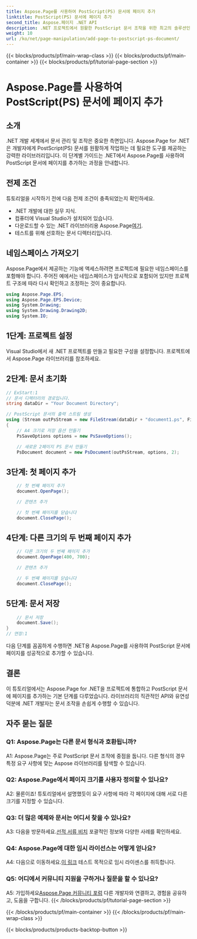 ```yaml
---
title: Aspose.Page를 사용하여 PostScript(PS) 문서에 페이지 추가
linktitle: PostScript(PS) 문서에 페이지 추가
second_title: Aspose.페이지 .NET API
description: .NET 프로젝트에서 원활한 PostScript 문서 조작을 위한 최고의 솔루션인 Aspose.Page for .NET을 살펴보세요.
weight: 10
url: /ko/net/page-manipulation/add-page-to-postscript-ps-document/
---
```


{{< blocks/products/pf/main-wrap-class >}}
{{< blocks/products/pf/main-container >}}
{{< blocks/products/pf/tutorial-page-section >}}

# Aspose.Page를 사용하여 PostScript(PS) 문서에 페이지 추가

## 소개

.NET 개발 세계에서 문서 관리 및 조작은 중요한 측면입니다. Aspose.Page for .NET은 개발자에게 PostScript(PS) 문서를 원활하게 작업하는 데 필요한 도구를 제공하는 강력한 라이브러리입니다. 이 단계별 가이드는 .NET에서 Aspose.Page를 사용하여 PostScript 문서에 페이지를 추가하는 과정을 안내합니다.

## 전제 조건

튜토리얼을 시작하기 전에 다음 전제 조건이 충족되었는지 확인하세요.

- .NET 개발에 대한 실무 지식.
- 컴퓨터에 Visual Studio가 설치되어 있습니다.
-  다운로드할 수 있는 .NET 라이브러리용 Aspose.Page[여기](https://releases.aspose.com/page/net/).
- 테스트를 위해 선호하는 문서 디렉터리입니다.

## 네임스페이스 가져오기

Aspose.Page에서 제공하는 기능에 액세스하려면 프로젝트에 필요한 네임스페이스를 포함해야 합니다. 주어진 예에서는 네임스페이스가 암시적으로 포함되어 있지만 프로젝트 구조에 따라 다시 확인하고 조정하는 것이 중요합니다.

```csharp
using Aspose.Page.EPS;
using Aspose.Page.EPS.Device;
using System.Drawing;
using System.Drawing.Drawing2D;
using System.IO;
```

## 1단계: 프로젝트 설정

Visual Studio에서 새 .NET 프로젝트를 만들고 필요한 구성을 설정합니다. 프로젝트에서 Aspose.Page 라이브러리를 참조하세요.

## 2단계: 문서 초기화

```csharp
// ExStart:1
// 문서 디렉터리의 경로입니다.
string dataDir = "Your Document Directory";

// PostScript 문서의 출력 스트림 생성
using (Stream outPsStream = new FileStream(dataDir + "document1.ps", FileMode.Create))
{
    // A4 크기로 저장 옵션 만들기
    PsSaveOptions options = new PsSaveOptions();

    // 새로운 2페이지 PS 문서 만들기
    PsDocument document = new PsDocument(outPsStream, options, 2);
```

## 3단계: 첫 페이지 추가

```csharp
    // 첫 번째 페이지 추가
    document.OpenPage();

    // 콘텐츠 추가

    // 첫 번째 페이지를 닫습니다
    document.ClosePage();
```

## 4단계: 다른 크기의 두 번째 페이지 추가

```csharp
    // 다른 크기의 두 번째 페이지 추가
    document.OpenPage(400, 700);

    // 콘텐츠 추가

    // 두 번째 페이지를 닫습니다
    document.ClosePage();
```

## 5단계: 문서 저장

```csharp
    // 문서 저장
    document.Save();
}
// 연장:1
```

다음 단계를 꼼꼼하게 수행하면 .NET용 Aspose.Page를 사용하여 PostScript 문서에 페이지를 성공적으로 추가할 수 있습니다.

## 결론

이 튜토리얼에서는 Aspose.Page for .NET을 프로젝트에 통합하고 PostScript 문서에 페이지를 추가하는 기본 단계를 다루었습니다. 라이브러리의 직관적인 API와 유연성 덕분에 .NET 개발자는 문서 조작을 손쉽게 수행할 수 있습니다.

## 자주 묻는 질문

### Q1: Aspose.Page는 다른 문서 형식과 호환됩니까?

A1: Aspose.Page는 주로 PostScript 문서 조작에 중점을 둡니다. 다른 형식의 경우 특정 요구 사항에 맞는 Aspose 라이브러리를 탐색할 수 있습니다.

### Q2: Aspose.Page에서 페이지 크기를 사용자 정의할 수 있나요?

A2: 물론이죠! 튜토리얼에서 설명했듯이 요구 사항에 따라 각 페이지에 대해 서로 다른 크기를 지정할 수 있습니다.

### Q3: 더 많은 예제와 문서는 어디서 찾을 수 있나요?

 A3: 다음을 방문하세요.[선적 서류 비치](https://reference.aspose.com/page/net/) 포괄적인 정보와 다양한 사례를 확인하세요.

### Q4: Aspose.Page에 대한 임시 라이선스는 어떻게 얻나요?

 A4: 다음으로 이동하세요.[이 링크](https://purchase.aspose.com/temporary-license/) 테스트 목적으로 임시 라이센스를 취득합니다.

### Q5: 어디에서 커뮤니티 지원을 구하거나 질문을 할 수 있나요?

 A5: 가입하세요[Aspose.Page 커뮤니티 포럼](https://forum.aspose.com/c/page/39) 다른 개발자와 연결하고, 경험을 공유하고, 도움을 구합니다.
{{< /blocks/products/pf/tutorial-page-section >}}

{{< /blocks/products/pf/main-container >}}
{{< /blocks/products/pf/main-wrap-class >}}

{{< blocks/products/products-backtop-button >}}
